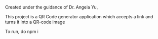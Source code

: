 Created under the guidance of Dr. Angela Yu,

This project is a QR Code generator application which accepts a link and turns it into a QR-code image

To run, do npm i
